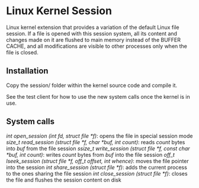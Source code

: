 Linux Kernel Session
=================================

Linux kernel extension that provides a variation of the default Linux file session. If a file is opened with this session system, all its content and changes made on it are flushed to main memory instead of the BUFFER CACHE, and all modifications are visible to other processes only when the file is closed.

Installation
------------

Copy the session/ folder within the kernel source code and compile it.

See the test client for how to use the new system calls once the kernel is in use.

System calls
------------

_int open\_session (int fd, struct file *f)_: opens the file in special session mode
_size\_t read\_session (struct file *f, char *buf, int count)_: reads _count_ bytes into _buf_ from the file session
_ssize\_t write\_session (struct file *f, const char *buf, int count)_: writes _count_ bytes from _buf_ into the file session
_off\_t lseek\_session (struct file *f, off\_t offset, int whence)_: moves the file pointer into the session
_int share\_session (struct file *f)_: adds the current process to the ones sharing the file session
_int close\_session (struct file *f)_: closes the file and flushes the session content on disk
